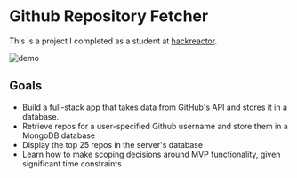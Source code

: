 # Github Repository Fetcher
This is a project I completed as a student at [hackreactor](http://hackreactor.com).

![demo](githubfetcher.gif)

## Goals
- Build a full-stack app that takes data from GitHub's API and stores it in a database.
- Retrieve repos for a user-specified Github username and store them in a MongoDB database
- Display the top 25 repos in the server's database
- Learn how to make scoping decisions around MVP functionality, given significant time constraints


